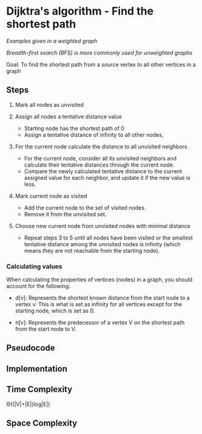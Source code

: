 # Dijktra's algorithm - Find the shortest path

*Examples given in a weighted graph*

*Breadth-first search (BFS) is more commonly used for unweighted graphs*

Goal: To find the shortest path from a source vertex to all other vertices in a graph

## Steps

1. Mark all nodes as unvisited

2. Assign all nodes a tentative distance value
    - Starting node has the shortest path of 0
    - Assign a tentative distance of infinity to all other nodes, 

3. For the current node calculate the distance to all unvisited neighbors
    - For the current node, consider all its unvisited neighbors and calculate their tentative distances through the current node.
    - Compare the newly calculated tentative distance to the current assigned value for each neighbor, and update it if the new value is less. 

4. Mark current node as visited
    - Add the current node to the set of visited nodes.
    - Remove it from the unvisited set.

5. Choose new current node from unvisited nodes with minimal distance
    - Repeat steps 3 to 5 until all nodes have been visited or the smallest tentative distance among the unvisited nodes is infinity (which means they are not reachable from the starting node).

### Calculating values

When calculating the properties of vertices (nodes) in a graph, you should account for the following:

- d[v]: Represents the shortest known distance from the start node to a vertex v. This is what is set as infinity for all vertices except for the starting node, which is set as 0.

- π[v]: Represents the predecessor of a vertex V on the shortest path from the start node to V. 

## Pseudocode

## Implementation


## Time Complexity
Θ((|V|+|E|)log|E|)

## Space Complexity

